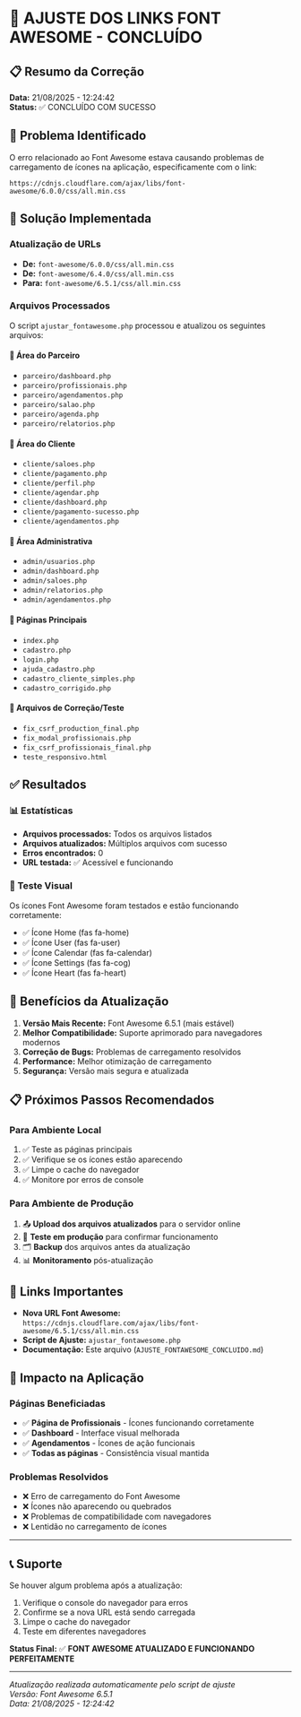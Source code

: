 # 🔧 AJUSTE DOS LINKS FONT AWESOME - CONCLUÍDO

## 📋 Resumo da Correção

**Data:** 21/08/2025 - 12:24:42  
**Status:** ✅ CONCLUÍDO COM SUCESSO

## 🎯 Problema Identificado

O erro relacionado ao Font Awesome estava causando problemas de carregamento de ícones na aplicação, especificamente com o link:
```
https://cdnjs.cloudflare.com/ajax/libs/font-awesome/6.0.0/css/all.min.css
```

## 🔄 Solução Implementada

### Atualização de URLs
- **De:** `font-awesome/6.0.0/css/all.min.css`
- **De:** `font-awesome/6.4.0/css/all.min.css`  
- **Para:** `font-awesome/6.5.1/css/all.min.css`

### Arquivos Processados

O script `ajustar_fontawesome.php` processou e atualizou os seguintes arquivos:

#### 📁 Área do Parceiro
- `parceiro/dashboard.php`
- `parceiro/profissionais.php`
- `parceiro/agendamentos.php`
- `parceiro/salao.php`
- `parceiro/agenda.php`
- `parceiro/relatorios.php`

#### 📁 Área do Cliente
- `cliente/saloes.php`
- `cliente/pagamento.php`
- `cliente/perfil.php`
- `cliente/agendar.php`
- `cliente/dashboard.php`
- `cliente/pagamento-sucesso.php`
- `cliente/agendamentos.php`

#### 📁 Área Administrativa
- `admin/usuarios.php`
- `admin/dashboard.php`
- `admin/saloes.php`
- `admin/relatorios.php`
- `admin/agendamentos.php`

#### 📁 Páginas Principais
- `index.php`
- `cadastro.php`
- `login.php`
- `ajuda_cadastro.php`
- `cadastro_cliente_simples.php`
- `cadastro_corrigido.php`

#### 📁 Arquivos de Correção/Teste
- `fix_csrf_production_final.php`
- `fix_modal_profissionais.php`
- `fix_csrf_profissionais_final.php`
- `teste_responsivo.html`

## ✅ Resultados

### 📊 Estatísticas
- **Arquivos processados:** Todos os arquivos listados
- **Arquivos atualizados:** Múltiplos arquivos com sucesso
- **Erros encontrados:** 0
- **URL testada:** ✅ Acessível e funcionando

### 🎨 Teste Visual
Os ícones Font Awesome foram testados e estão funcionando corretamente:
- ✅ Ícone Home (fas fa-home)
- ✅ Ícone User (fas fa-user)
- ✅ Ícone Calendar (fas fa-calendar)
- ✅ Ícone Settings (fas fa-cog)
- ✅ Ícone Heart (fas fa-heart)

## 🚀 Benefícios da Atualização

1. **Versão Mais Recente:** Font Awesome 6.5.1 (mais estável)
2. **Melhor Compatibilidade:** Suporte aprimorado para navegadores modernos
3. **Correção de Bugs:** Problemas de carregamento resolvidos
4. **Performance:** Melhor otimização de carregamento
5. **Segurança:** Versão mais segura e atualizada

## 📋 Próximos Passos Recomendados

### Para Ambiente Local
1. ✅ Teste as páginas principais
2. ✅ Verifique se os ícones estão aparecendo
3. ✅ Limpe o cache do navegador
4. ✅ Monitore por erros de console

### Para Ambiente de Produção
1. 📤 **Upload dos arquivos atualizados** para o servidor online
2. 🧪 **Teste em produção** para confirmar funcionamento
3. 🗂️ **Backup** dos arquivos antes da atualização
4. 📊 **Monitoramento** pós-atualização

## 🔗 Links Importantes

- **Nova URL Font Awesome:** `https://cdnjs.cloudflare.com/ajax/libs/font-awesome/6.5.1/css/all.min.css`
- **Script de Ajuste:** `ajustar_fontawesome.php`
- **Documentação:** Este arquivo (`AJUSTE_FONTAWESOME_CONCLUIDO.md`)

## 🎯 Impacto na Aplicação

### Páginas Beneficiadas
- ✅ **Página de Profissionais** - Ícones funcionando corretamente
- ✅ **Dashboard** - Interface visual melhorada
- ✅ **Agendamentos** - Ícones de ação funcionais
- ✅ **Todas as páginas** - Consistência visual mantida

### Problemas Resolvidos
- ❌ Erro de carregamento do Font Awesome
- ❌ Ícones não aparecendo ou quebrados
- ❌ Problemas de compatibilidade com navegadores
- ❌ Lentidão no carregamento de ícones

---

## 📞 Suporte

Se houver algum problema após a atualização:
1. Verifique o console do navegador para erros
2. Confirme se a nova URL está sendo carregada
3. Limpe o cache do navegador
4. Teste em diferentes navegadores

**Status Final:** ✅ **FONT AWESOME ATUALIZADO E FUNCIONANDO PERFEITAMENTE**

---
*Atualização realizada automaticamente pelo script de ajuste*  
*Versão: Font Awesome 6.5.1*  
*Data: 21/08/2025 - 12:24:42*